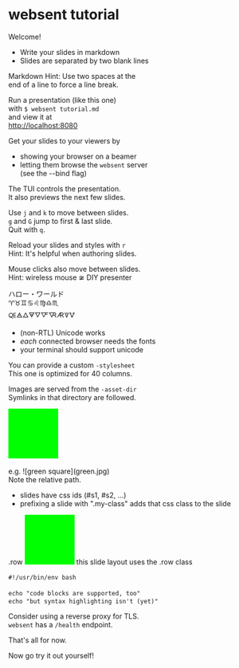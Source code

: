 # websent tutorial
Welcome!


- Write your slides in markdown
- Slides are separated by two blank lines


Markdown Hint: Use two spaces at the  
end of a line to force a line break.


Run a presentation (like this one)  
with `$ websent tutorial.md`  
and view it at  
[http://localhost:8080](http://localhost:8080)


Get your slides to your viewers by

- showing your browser on a beamer
- letting them browse the `websent` server  
  (see the --bind flag)


The TUI controls the presentation.  
It also previews the next few slides.


Use `j` and `k` to move between slides.  
`g` and `G` jump to first & last slide.  
Quit with `q`.  


Reload your slides and styles with `r`  
Hint: It's helpful when authoring slides.


Mouse clicks also move between slides.  
Hint: wireless mouse ≆ DIY presenter


ハロー・ワールド  
♈♉♊♋♌♍♎♏  
🜀🜁🜂🜃🜄🜅🜆🜇🜈🜉

- (non-RTL) Unicode works
- *each* connected browser needs the fonts
- your terminal should support unicode


You can provide a custom `-stylesheet`  
This one is optimized for 40 columns.


Images are served from the `-asset-dir`  
Symlinks in that directory are followed.


![green square](green.jpg)

e.g. !\[green square](green.jpg)  
Note the relative path.  


- slides have css ids (#s1, #s2, …)
- prefixing a slide with ".my-class" adds that css class to the slide


.row
![green square](green.jpg)
this slide layout uses the .row class


```
#!/usr/bin/env bash

echo "code blocks are supported, too"
echo "but syntax highlighting isn't (yet)"
```


Consider using a reverse proxy for TLS.  
`websent` has a `/health` endpoint.


That's all for now.

Now go try it out yourself!
